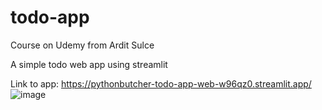 # todo-app
Course on Udemy from Ardit Sulce

A simple todo web app using streamlit


Link to app: https://pythonbutcher-todo-app-web-w96qz0.streamlit.app/
![image](https://user-images.githubusercontent.com/46171023/210480958-af34d2af-26fd-4a0e-9041-a5e9c5c4b001.png)


